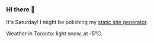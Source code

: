 ### Hi there :wave:

It's Saturday! I might be polishing my [static site generator](https://github.com/bewuethr/pandoc-bash-blog).

Weather in Toronto: light snow, at -5°C.

